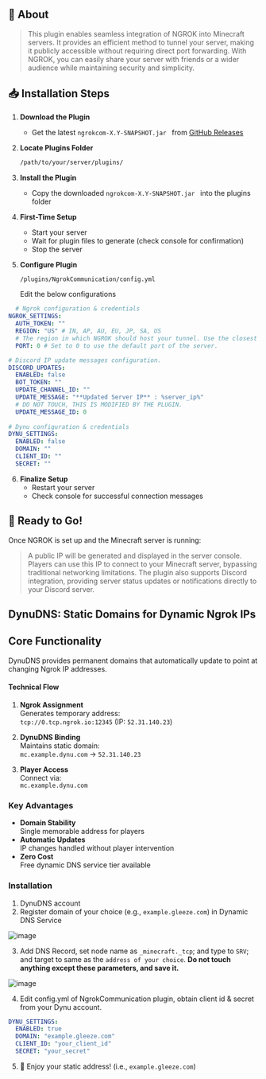 ## 🚀 About

> This plugin enables seamless integration of NGROK into Minecraft servers. It provides an efficient method to tunnel your server, making it publicly accessible without requiring direct port forwarding. With NGROK, you can easily share your server with friends or a wider audience while maintaining security and simplicity.

## 📥 Installation Steps

1. **Download the Plugin**
   - Get the latest `ngrokcom-X.Y-SNAPSHOT.jar ` from [GitHub Releases](https://github.com/Ixf1nity/ngrok-mc-impl/releases)

2. **Locate Plugins Folder**
   ```bash
   /path/to/your/server/plugins/

3. **Install the Plugin**

   - Copy the downloaded `ngrokcom-X.Y-SNAPSHOT.jar ` into the plugins folder

4. **First-Time Setup**

   - Start your server
   - Wait for plugin files to generate (check console for confirmation)
   - Stop the server

5. **Configure Plugin**
   ```bash
   /plugins/NgrokCommunication/config.yml
   ```
   Edit the below configurations
```yaml
  # Ngrok configuration & credentials
NGROK_SETTINGS:
  AUTH_TOKEN: ""
  REGION: "US" # IN, AP, AU, EU, JP, SA, US
  # The region in which NGROK should host your tunnel. Use the closest to you for good ping.
  PORT: 0 # Set to 0 to use the default port of the server.

# Discord IP update messages configuration.
DISCORD_UPDATES:
  ENABLED: false
  BOT_TOKEN: ""
  UPDATE_CHANNEL_ID: ""
  UPDATE_MESSAGE: "**Updated Server IP** : %server_ip%"
  # DO NOT TOUCH, THIS IS MODIFIED BY THE PLUGIN.
  UPDATE_MESSAGE_ID: 0
  
# Dynu configuration & credentials
DYNU_SETTINGS:
  ENABLED: false
  DOMAIN: ""
  CLIENT_ID: ""
  SECRET: ""
```
6. **Finalize Setup**
   - Restart your server
   - Check console for successful connection messages

## 🎉 Ready to Go!

Once NGROK is set up and the Minecraft server is running:
>  A public IP will be generated and displayed in the server console.
    Players can use this IP to connect to your Minecraft server, bypassing traditional networking limitations.
    The plugin also supports Discord integration, providing server status updates or notifications directly to your Discord server.

## DynuDNS: Static Domains for Dynamic Ngrok IPs

## Core Functionality
DynuDNS provides permanent domains that automatically update to point at changing Ngrok IP addresses.

#### Technical Flow
1. **Ngrok Assignment**  
   Generates temporary address:  
   `tcp://0.tcp.ngrok.io:12345` (IP: `52.31.140.23`)

2. **DynuDNS Binding**  
   Maintains static domain:  
   `mc.example.dynu.com` → `52.31.140.23`

3. **Player Access**  
   Connect via:  
   `mc.example.dynu.com`

### Key Advantages
- **Domain Stability**  
  Single memorable address for players
- **Automatic Updates**  
  IP changes handled without player intervention
- **Zero Cost**  
  Free dynamic DNS service tier available

### Installation
1. DynuDNS account
2. Register domain of your choice (e.g., `example.gleeze.com`) in Dynamic DNS Service

![image](https://github.com/user-attachments/assets/c75c9984-dc38-4f26-8e8d-0795aaed1e03)


3. Add DNS Record, set node name as `_minecraft._tcp`; and type to `SRV`; and target to same as the `address of your choice`. __Do not touch anything except these parameters, and save it.__
   
![image](https://github.com/user-attachments/assets/414e65f9-296a-4dbd-be0b-8be138b44156)

4. Edit config.yml of NgrokCommunication plugin, obtain client id & secret from your Dynu account.
```yaml
DYNU_SETTINGS:
  ENABLED: true
  DOMAIN: "example.gleeze.com"
  CLIENT_ID: "your_client_id"
  SECRET: "your_secret"
```
5. 🎉 Enjoy your static address! (i.e., `example.gleeze.com`)




